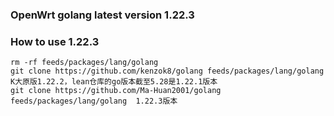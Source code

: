 ### OpenWrt golang latest version 1.22.3

### How to use 1.22.3

```shell
rm -rf feeds/packages/lang/golang
git clone https://github.com/kenzok8/golang feeds/packages/lang/golang  K大原版1.22.2，lean仓库的go版本截至5.28是1.22.1版本
git clone https://github.com/Ma-Huan2001/golang feeds/packages/lang/golang  1.22.3版本
```
